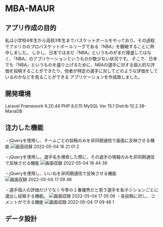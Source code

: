 # MBA-MAUR

## アプリ作成の目的
私は小学校4年生から高校3年生までバスケットボールをやっており、その過程でアメリカのプロバスケットボールリーグである『NBA』を観戦することに熱中しました。
しかし、日本ではまだ『NBA』というものがまだ隆盛してはなく、『NBA』のアプリケーションというものが数少ない状況です。
そこで、日本でも『NBA』というものを盛り上げるために、NBAの選手に対する個人的な評価を投稿することができたり、他者が特定の選手に対してどのような評価をしているのかなどを見ることができる
アプリケーションを作成致しました。

## 開発環境
Laravel Framework 6.20.44
PHP 8.0.15
MySQL  Ver 15.1 Distrib 10.2.38-MariaDB

## 注力した機能
・jQueryを使用し、チームごとの投稿のみを非同期通信で画面に反映させる機能
![画面収録 2022-05-04 16 21 01 2](https://user-images.githubusercontent.com/98683921/166640231-7ba6aaee-e47a-41e6-bf15-5c4b4f5f4d67.gif)

・jQueryを使用し、選手名を検索した際に、その選手の情報のみを非同期通信で反映させる機能
![画面収録 2022-05-04 16 44 36](https://user-images.githubusercontent.com/98683921/166643183-4743fcb0-ef65-46dc-b91b-9df312ce5394.gif)

・jQueryを使用し、いいねを非同期通信で反映させる機能
![画面収録 2022-05-04 17 09 48](https://user-images.githubusercontent.com/98683921/166644346-7ae0c84e-1ac1-46c7-8946-2d452af6c1c9.gif)

・選手個人の評価だけでなく今季の１番優秀だと思う選手を各ポジションごとに選出し投稿する機能。
![画面収録 2022-05-04 17 05 06](https://user-images.githubusercontent.com/98683921/166643894-350b4781-511a-4d25-95f6-3828a31b9fb3.gif)
・各投稿に対し、コメントができる機能
![画面収録 2022-05-04 17 09 48 1](https://user-images.githubusercontent.com/98683921/166645641-86814754-830a-473c-82ff-a0114f04c9a1.gif)

## データ設計